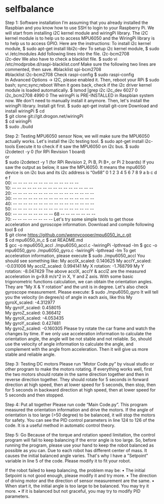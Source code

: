 # selfbalance
Step 1: Software installation
I’m assuming that you already installed the Raspbian and you know how to use SSH to login to your Raspberry Pi. We will start from installing i2C kernel module and wiringPi library. The i2C kernel module is to help us to access MPU6050 and the WiringPi library is to help us to access GPIO.
Here are the instructions:
To install i2c kernel module,
$ sudo apt-get install libi2c-dev
To setup i2c kernel module,
$ sudo vi /etc/modules
Add following lines into the file.
i2c-bcm2708  <br>i2c-dev
We also have to check a blacklist file.
$ sudo vi /etc/modprobe.d/raspi-blacklist.conf
Make sure the following two lines are commented, then save.
#blacklist spi-bcm2708  <br>#blacklist i2c-bcm2708
Check raspi-config
$ sudo raspi-config  <br>In Advanced Options -> I2C, please enabled it.
Then, reboot your RPi
$ sudo bash; sync;sync;reboot
When it goes back, check if the i2c driver kernel module is loaded automatically.
$ lsmod |grep i2c
i2c_dev                 6027  0   <br>i2c_bcm2708             4990  0
The wiringPi is PRE-INSTALLED in Raspbian system now. We don't need to manually install it anymore.
Then, let's install the wiringPi library.
Install git first.
$ sudo apt-get install git-core
Download and install wiringPi
$ cd  <br>$ git clone git://git.drogon.net/wiringPi  <br>$ cd wiringPi  <br>$ sudo ./build

Step 2: Testing MPU6050 sensor
Now, we will make sure the MPU6050 actually works.
Let's install the i2c testing tool.
$ sudo apt-get install i2c-tools
Execute it to check if it saw the MPU6050 on i2c bus.
$ sudo i2cdetect -y 0 (for RPi Revision 1 board)    <br>  or <br>$ sudo i2cdetect -y 1 (for RPi Revision 2, Pi B, Pi B+, or Pi 2 boards)
If you saw the output as below, it saw the MPU6050. It means the mpu6050 device is on i2c bus and its i2c address is “0x68”
     0  1  2  3  4  5  6  7  8  9  a  b  c  d  e  f <br>00:          -- -- -- -- -- -- -- -- -- -- -- -- -- <br>10: -- -- -- -- -- -- -- -- -- -- -- -- -- -- -- -- <br>20: -- -- -- -- -- -- -- -- -- -- -- -- -- -- -- -- <br>30: -- -- -- -- -- -- -- -- -- -- -- -- -- -- -- -- <br>40: -- -- -- -- -- -- -- -- -- -- -- -- -- -- -- -- <br>50: -- -- -- -- -- -- -- -- -- -- -- -- -- -- -- -- <br>60: -- -- -- -- -- -- -- -- 68 -- -- -- -- -- -- -- <br>70: -- -- -- -- -- -- -- --
Let's try some simple tools to get those acceleration and gyroscope information.
Download and compile following tool
$ cd <br>$ git clone <a href="https://github.com/wennycooper/mpu6050_in_c.git" rel="nofollow"> https://github.com/wennycooper/mpu6050_in_c.git <br></a>$ cd mpu6050_in_c $ cat README.md<br>$ gcc -o mpu6050_accl ./mpu6050_accl.c  -lwiringPi -lpthread -lm $ gcc -o mpu6050_gyro ./mpu6050_gyro.c  -lwiringPi -lpthread -lm
To get acceleration information, please execute
$ sudo ./mpu6050_accl
You should see something like:
My acclX_scaled: 0.140625
My acclY_scaled: -0.031006
My acclZ_scaled: 0.994141
My X rotation: -1.768799
My Y rotation: -8.047429
The above acclX, acclY & acclZ are the measured acceleration in g=9.8 m/s^2 in X, Y and Z axis. With some basic trigonometric functions calculation, we can obtain the orientation angles. They are “My X & Y rotation” and the unit is in degree.
Let's also check gyroscope measurement. Please execute:
$ sudo ./mpu6050_gyro
It will tell you the velocity (in degree/s) of angle in each axis, like this
My gyroX_scaled: -4.312977 <br>My gyroY_scaled: 0.458015 <br>My gyroZ_scaled: 0.366412 <br>My gyroX_scaled: -4.053435 <br>My gyroY_scaled: 0.427481 <br>My gyroZ_scaled: -0.160305
Please try rotate the car frame and watch the changes by time.
If we only use acceleration information to calculate the orientation angle, the angle will be not stable and not reliable. So, should use the velocity of angle information to calculate the angle, and complement with the angle from acceleration. Then it will give us more stable and reliable angle.

Step 3: Testing DC motors
Please run “Motor Code.py” by visual studio or other program to make the motors rotating.
If everything works well, first the two motors should rotate in the same direction together and then in reverse direction together. They should rotate for 5 seconds in forward direction at high speed, then at lower speed for 5 seconds, then stop, then for 5 seconds in backward direction at high speed, then at lower speed for 5 seconds and then stopped.

Step 4: Put all together
Please run code “Main Code.py”. This program measured the orientation information and drive the motors. If the angle of orientation is too large (>50 degree) to be balanced, it will stop the motors for safety.
You can see the PID control parameters in line 124 to 126 of the code. It is a useful method in automatic control theory.

Step 5: Go
Because of the torque and rotation speed limitation, the control program will fail to keep balancing if the error angle is too large. So, before running the program, please use your hand to keep the robot balanced as possible as you can.
Due to each robot has different center of mass. It causes the initial balanced angle varies. That's why I have a "Setpoint" variable in line 5 of the code. Please modify it to fit your robot.

If the robot failed to keep balancing, the problem may be:
•	The initial Setpoint is not good enough, please modify it and try more.
•	The direction of driving motor and the direction of sensor measurement are the same.
•	When start it, the initial angle is too large to be balanced. You may try it more.
•	If it is balanced but not graceful, you may try to modify PID parameters.
